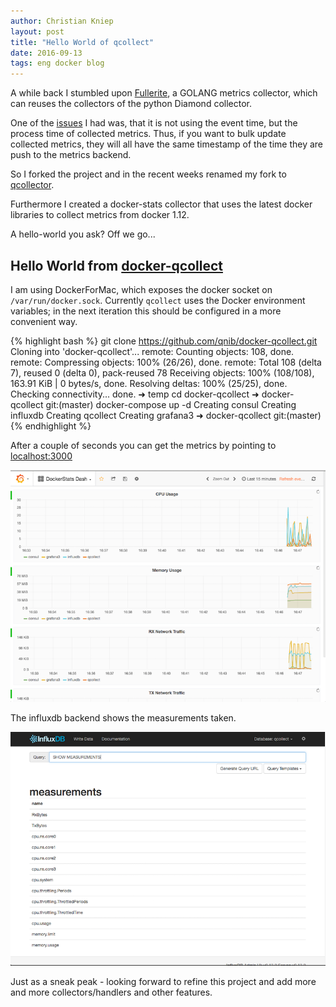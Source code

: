 ```yaml
---
author: Christian Kniep
layout: post
title: "Hello World of qcollect"
date: 2016-09-13
tags: eng docker blog
---
```


A while back I stumbled upon [Fullerite](https://github.com/Yelp/fullerite), a GOLANG metrics collector, which can reuses the collectors of the python Diamond collector.

One of the [issues](https://github.com/Yelp/fullerite/issues/205) I had was, that it is not using the event time, but the process time of collected metrics.
Thus, if you want to bulk update collected metrics, they will all have the same timestamp of the time they are push to the metrics backend.

So I forked the project and in the recent weeks renamed my fork to [qcollector](https://github.com/qnib/qcollect).

Furthermore I created a docker-stats collector that uses the latest docker libraries to collect metrics from docker 1.12.

A hello-world you ask? Off we go...

## Hello World from [docker-qcollect](https://github.com/qnib/docker-qcollect)

I am using DockerForMac, which exposes the docker socket on `/var/run/docker.sock`. 
Currently `qcollect` uses the Docker environment variables; in the next iteration this should be configured in a more convenient way.

{% highlight bash %}
git clone https://github.com/qnib/docker-qcollect.git
Cloning into 'docker-qcollect'...
remote: Counting objects: 108, done.
remote: Compressing objects: 100% (26/26), done.
remote: Total 108 (delta 7), reused 0 (delta 0), pack-reused 78
Receiving objects: 100% (108/108), 163.91 KiB | 0 bytes/s, done.
Resolving deltas: 100% (25/25), done.
Checking connectivity... done.
➜  temp cd docker-qcollect
➜  docker-qcollect git:(master) docker-compose up -d
Creating consul
Creating influxdb
Creating qcollect
Creating grafana3
➜  docker-qcollect git:(master) 
{% endhighlight %}

After a couple of seconds you can get the metrics by pointing to [localhost:3000](http://localhost:3000/dashboard/db/dockerstats-dash)

![](/pics/2016-09-13/grafana3.png)

The influxdb backend shows the measurements taken.

![](/pics/2016-09-13/influxdb.png)

Just as a sneak peak - looking forward to refine this project and add more and more collectors/handlers and other features. 